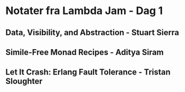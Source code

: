 Notater fra Lambda Jam - Dag 1
==============================

Data, Visibility, and Abstraction - Stuart Sierra
-------------------------------------------------



Simile-Free Monad Recipes - Aditya Siram
----------------------------------------

Let It Crash: Erlang Fault Tolerance - Tristan Sloughter
--------------------------------------------------------